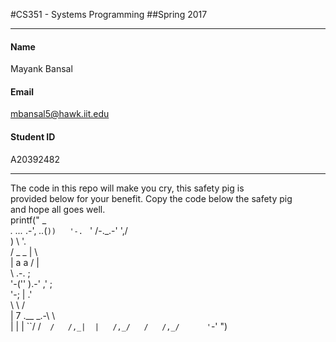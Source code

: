 #CS351 - Systems Programming
##Spring 2017  

*** 
 
#### Name
Mayank Bansal
#### Email
mbansal5@hawk.iit.edu
#### Student ID
A20392482
*** 
  
The code in this repo will make you cry, this safety pig is  
provided below for your benefit. Copy the code below the safety pig  
and hope all goes well.  
printf("                      _  
 _._ _..._ .-',     _.._(`))  
'-. `     '  /-._.-'    ',/  
   )         \            '.  
  / _    _    |             \  
 |  a    a    /              |  
 \   .-.                     ;  
  '-('' ).-'       ,'       ;  
     '-;           |      .'  
        \           \    /  
        | 7  .__  _.-\   \  
        | |  |  ``/  /`  /  
       /,_|  |   /,_/   /  
          /,_/      '`-'
")